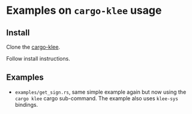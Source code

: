 # Examples on `cargo-klee` usage

## Install

Clone the [cargo-klee](https://gitlab.henriktjader.com/pln/cargo-klee).

Follow install instructions.

## Examples

- `examples/get_sign.rs`, same simple example again but now using the `cargo klee` cargo sub-command. The example also uses `klee-sys` bindings.

